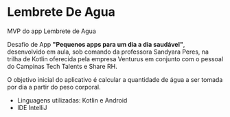 # Lembrete De Agua
MVP do app Lembrete de Agua

Desafio de App **"Pequenos apps para um dia a dia saudável"**, desenvolvido em aula, sob comando da professora Sandyara Peres, na trilha de Kotlin oferecida pela empresa Venturus em conjunto com o pessoal do Campinas Tech Talents e Share RH.

O objetivo inicial do aplicativo é calcular a quantidade de água a ser tomada por dia a partir do peso corporal.
* Linguagens utilizadas: Kotlin e Android
* IDE IntelliJ
